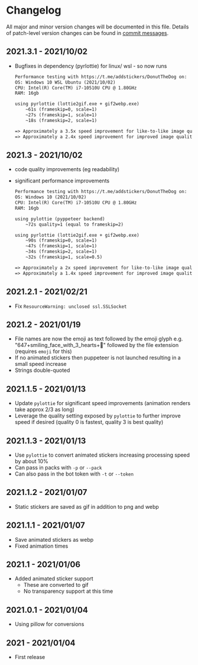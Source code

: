 # Changelog
All major and minor version changes will be documented in this file. Details of
patch-level version changes can be found in [commit messages](../../commits/master).

## 2021.3.1 - 2021/10/02

- Bugfixes in dependency (pyrlottie) for linux/ wsl - so now runs

    ```txt
	Performance testing with https://t.me/addstickers/DonutTheDog on:
	OS: Windows 10 WSL Ubuntu (2021/10/02)
	CPU: Intel(R) Core(TM) i7-10510U CPU @ 1.80GHz
	RAM: 16gb

	using pyrlottie (lottie2gif.exe + gif2webp.exe)
		~61s (frameskip=0, scale=1)
		~27s (frameskip=1, scale=1)
		~18s (frameskip=2, scale=1)

	=> Approximately a 3.5x speed improvement for like-to-like image quality
	=> Approximately a 2.4x speed improvement for improved image quality
	```

## 2021.3 - 2021/10/02

- code quality improvements (eg readability)
- significant performance improvements

	```txt
	Performance testing with https://t.me/addstickers/DonutTheDog on:
	OS: Windows 10 (2021/10/02)
	CPU: Intel(R) Core(TM) i7-10510U CPU @ 1.80GHz
	RAM: 16gb

	using pylottie (pyppeteer backend)
		~72s quality=1 (equal to frameskip=2)

	using pyrlottie (lottie2gif.exe + gif2webp.exe)
		~90s (frameskip=0, scale=1)
		~47s (frameskip=1, scale=1)
		~34s (frameskip=2, scale=1)
		~32s (frameskip=1, scale=0.5)

	=> Approximately a 2x speed improvement for like-to-like image quality
	=> Approximately a 1.4x speed improvement for improved image quality
	```

## 2021.2.1 - 2021/02/21

- Fix `ResourceWarning: unclosed ssl.SSLSocket`

## 2021.2 - 2021/01/19

- File names are now the emoji as text followed by the emoji glyph e.g.
  "647+smiling_face_with_3_hearts+🥰" followed by the file extension (requires
  `emoji` for this)
- If no animated stickers then puppeteer is not launched resulting in a small
  speed increase
- Strings double-quoted

## 2021.1.5 - 2021/01/13

- Update `pylottie` for significant speed improvements (animation renders take
  approx 2/3 as long)
- Leverage the quality setting exposed by `pylottie` to further improve speed if
  desired (quality 0 is fastest, quality 3 is best quality)

## 2021.1.3 - 2021/01/13

- Use `pylottie` to convert animated stickers increasing processing speed by about 10%
- Can pass in packs with `-p` or `--pack`
- Can also pass in the bot token with `-t` or `--token`

## 2021.1.2 - 2021/01/07

- Static stickers are saved as gif in addition to png and webp

## 2021.1.1 - 2021/01/07

- Save animated stickers as webp
- Fixed animation times

## 2021.1 - 2021/01/06

- Added animated sticker support
  - These are converted to gif
  - No transparency support at this time

## 2021.0.1 - 2021/01/04

- Using pillow for conversions

## 2021 - 2021/01/04

- First release
